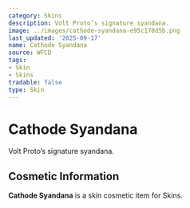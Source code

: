 ```yaml
---
category: Skins
description: Volt Proto’s signature syandana.
image: ../images/cathode-syandana-e95c170d5b.png
last_updated: '2025-09-17'
name: Cathode Syandana
source: WFCD
tags:
- Skin
- Skins
tradable: false
type: Skin
---
```


# Cathode Syandana

Volt Proto’s signature syandana.

## Cosmetic Information

**Cathode Syandana** is a skin cosmetic item for Skins.

